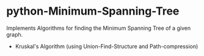 # python-Minimum-Spanning-Tree
Implements Algorithms for finding the Minimum Spanning Tree of a given graph.
- Kruskal's Algorithm (using Union-Find-Structure and Path-compression)
